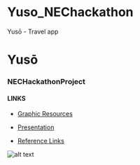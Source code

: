 # Yuso_NEChackathon
Yusō - Travel app

# Yusō

### NECHackathonProject





#### LINKS



* [Graphic Resources](https://drive.google.com/drive/folders/1cJyXY8Wvlw7dEBQykcS5a6TtYTesiKyw?usp=sharing)



* [Presentation](https://docs.google.com/presentation/d/1hGLFUXPIqi_eur9nyXJhKyZY4ZxA-Uyk2JQuTGpkjhA/edit?usp=sharing)



* [Reference Links](https://docs.google.com/document/d/1ugVcn31lTHhLqBh1FfODrzgixuKSxQV_T2znUJAH17g/edit?usp=sharing)





![alt text](https://github.com/pranjaldatta/Yuso-NECHackathonProject/blob/master/git_assests/return%200.png "Team Return 0;")


